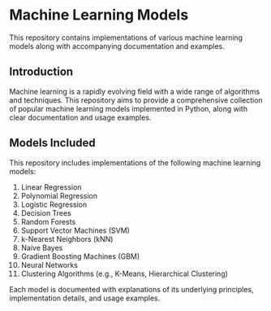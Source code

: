 # Machine Learning Models

This repository contains implementations of various machine learning models along with accompanying documentation and examples.

## Introduction

Machine learning is a rapidly evolving field with a wide range of algorithms and techniques. This repository aims to provide a comprehensive collection of popular machine learning models implemented in Python, along with clear documentation and usage examples.


## Models Included

This repository includes implementations of the following machine learning models:

1. Linear Regression
2. Polynomial Regression
3. Logistic Regression
4. Decision Trees
5. Random Forests
6. Support Vector Machines (SVM)
7. k-Nearest Neighbors (kNN)
8. Naive Bayes
9. Gradient Boosting Machines (GBM)
10. Neural Networks
11. Clustering Algorithms (e.g., K-Means, Hierarchical Clustering)

Each model is documented with explanations of its underlying principles, implementation details, and usage examples.
